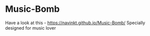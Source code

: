 # Music-Bomb
Have a look at this - https://navinkt.github.io/Music-Bomb/
Specially designed for music lover
